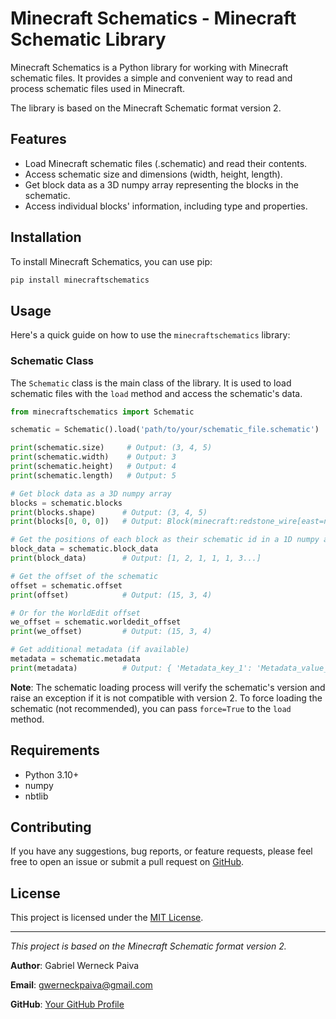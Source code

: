 # Minecraft Schematics - Minecraft Schematic Library

Minecraft Schematics is a Python library for working with Minecraft schematic files. It provides a simple and convenient way to read and process schematic files used in Minecraft.

The library is based on the Minecraft Schematic format version 2.

## Features

- Load Minecraft schematic files (.schematic) and read their contents.
- Access schematic size and dimensions (width, height, length).
- Get block data as a 3D numpy array representing the blocks in the schematic.
- Access individual blocks' information, including type and properties.

## Installation

To install Minecraft Schematics, you can use pip:

```bash
pip install minecraftschematics
```

## Usage

Here's a quick guide on how to use the `minecraftschematics` library:

### Schematic Class

The `Schematic` class is the main class of the library. It is used to load schematic files with the `load` method and access the schematic's data.

```python
from minecraftschematics import Schematic

schematic = Schematic().load('path/to/your/schematic_file.schematic')

print(schematic.size)     # Output: (3, 4, 5)
print(schematic.width)    # Output: 3
print(schematic.height)   # Output: 4
print(schematic.length)   # Output: 5

# Get block data as a 3D numpy array
blocks = schematic.blocks
print(blocks.shape)      # Output: (3, 4, 5)
print(blocks[0, 0, 0])   # Output: Block(minecraft:redstone_wire[east=none,north=side,power=0,south=side,west=none])

# Get the positions of each block as their schematic id in a 1D numpy array
block_data = schematic.block_data
print(block_data)        # Output: [1, 2, 1, 1, 1, 3...]

# Get the offset of the schematic
offset = schematic.offset
print(offset)            # Output: (15, 3, 4)

# Or for the WorldEdit offset
we_offset = schematic.worldedit_offset
print(we_offset)         # Output: (15, 3, 4)

# Get additional metadata (if available)
metadata = schematic.metadata
print(metadata)          # Output: { 'Metadata_key_1': 'Metadata_value_1', ... }
```

**Note**: The schematic loading process will verify the schematic's version and raise an exception if it is not compatible with version 2. To force loading the schematic (not recommended), you can pass `force=True` to the `load` method.

## Requirements

- Python 3.10+
- numpy
- nbtlib

## Contributing

If you have any suggestions, bug reports, or feature requests, please feel free to open an issue or submit a pull request on [GitHub](https://github.com/gwerneckpaiva/minecraft-schematics).

## License

This project is licensed under the [MIT License](https://opensource.org/licenses/MIT).

---
*This project is based on the Minecraft Schematic format version 2.*

**Author**: Gabriel Werneck Paiva

**Email**: gwerneckpaiva@gmail.com

**GitHub**: [Your GitHub Profile](https://github.com/gwerneckpaiva/)